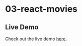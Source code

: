 # 03-react-movies

## Live Demo

Check out the live demo [here](https://03-react-movies-silk-phi.vercel.app/).
